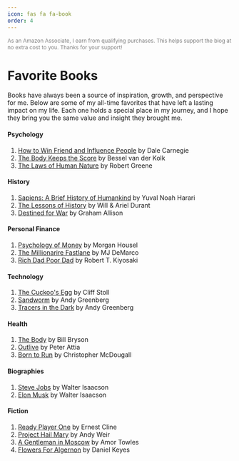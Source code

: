 ```yaml
---
icon: fas fa fa-book
order: 4
---
```

<p style="font-size: 0.85em; color: gray;">As an Amazon Associate, I earn from qualifying purchases. This helps support the blog at no extra cost to you. Thanks for your support!</p>

# Favorite Books
Books have always been a source of inspiration, growth, and perspective for me. Below are some of my all-time favorites that have left a lasting impact on my life. Each one holds a special place in my journey, and I hope they bring you the same value and insight they brought me.

#### Psychology
1. [How to Win Friend and Influence People](https://amzn.to/3Z4TQ5r) by Dale Carnegie
2. [The Body Keeps the Score](https://amzn.to/4fFbvHE) by Bessel van der Kolk
3. [The Laws of Human Nature](https://amzn.to/41j6Ffd) by Robert Greene

#### History
1. [Sapiens: A Brief History of Humankind](https://amzn.to/494MwLA) by Yuval Noah Harari
2. [The Lessons of History](https://amzn.to/40ZenKY) by Will & Ariel Durant
3. [Destined for War](https://amzn.to/3Zmk5pj) by Graham Allison

#### Personal Finance
1. [Psychology of Money](https://amzn.to/3ZjOVPc) by Morgan Housel
2. [The Millionarire Fastlane](https://amzn.to/48ZA3ZH) by MJ DeMarco
3. [Rich Dad Poor Dad](https://amzn.to/48ZA3ZH) by Robert T. Kiyosaki

#### Technology
1. [The Cuckoo's Egg](https://amzn.to/40UmFE5) by Cliff Stoll
2. [Sandworm](https://amzn.to/3OnhDso) by Andy Greenberg
3. [Tracers in the Dark](https://amzn.to/4g0N6wg) by Andy Greenberg

#### Health
1. [The Body](https://amzn.to/3CRAJnF) by Bill Bryson
2. [Outlive](https://amzn.to/3CQ2Kfj) by Peter Attia
3. [Born to Run](https://amzn.to/4ifZRFd) by Christopher McDougall

#### Biographies
1. [Steve Jobs](https://amzn.to/4eLvPG2) by Walter Isaacson
2. [Elon Musk](https://amzn.to/4hZbdNv) by Walter Isaacson

#### Fiction
1. [Ready Player One](https://amzn.to/3V7dCMb) by Ernest Cline
2. [Project Hail Mary](https://amzn.to/4i5qHjd) by Andy Weir
3. [A Gentleman in Moscow](https://amzn.to/4g2RN8P) by Amor Towles
4. [Flowers For Algernon](https://amzn.to/3Z13yp9) by Daniel Keyes